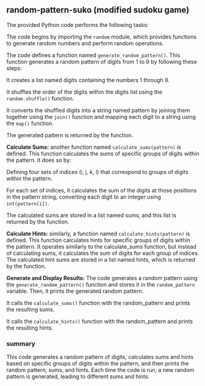 ## random-pattern-suko (modified sudoku game)

The provided Python code performs the following tasks:

The code begins by importing the `random` module, which provides functions to generate random numbers and perform random operations.

The code defines a function named `generate_random_pattern()`. This function generates a random pattern of digits from 1 to 9 by following these steps:

It creates a list named digits containing the numbers 1 through 9.

It shuffles the order of the digits within the digits list using the `random.shuffle()` function.

It converts the shuffled digits into a string named pattern by joining them together using the `join()` function and mapping each digit to a string using the `map()` function.

The generated pattern is returned by the function.

**Calculate Sums:** another function named `calculate_sums(pattern)` is defined. This function calculates the sums of specific groups of digits within the pattern. It does so by:

Defining four sets of indices (i, j, k, l) that correspond to groups of digits within the pattern.

For each set of indices, it calculates the sum of the digits at those positions in the pattern string, converting each digit to an integer using `int(pattern[i])`.

The calculated sums are stored in a list named sums, and this list is returned by the function.

**Calculate Hints:** similarly, a function named `calculate_hints(pattern)` is defined. This function calculates hints for specific groups of digits within the pattern. It operates similarly to the calculate_sums function, but instead of calculating sums, it calculates the sum of digits for each group of indices. The calculated hint sums are stored in a list named hints, which is returned by the function.

**Generate and Display Results:** The code generates a random pattern using the `generate_random_pattern()` function and stores it in the `random_pattern` variable. Then, it prints the generated random pattern.

It calls the `calculate_sums()` function with the random_pattern and prints the resulting sums.

It calls the `calculate_hints()` function with the random_pattern and prints the resulting hints.

### summary
This code generates a random pattern of digits, calculates sums and hints based on specific groups of digits within the pattern, and then prints the random pattern, sums, and hints. Each time the code is run, a new random pattern is generated, leading to different sums and hints.

